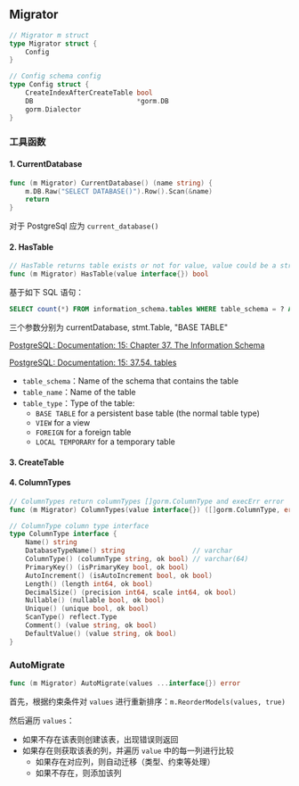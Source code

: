 

## Migrator

```go
// Migrator m struct
type Migrator struct {
	Config
}

// Config schema config
type Config struct {
	CreateIndexAfterCreateTable bool
	DB                          *gorm.DB
	gorm.Dialector
}
```

###  工具函数

#### 1. CurrentDatabase

```go
func (m Migrator) CurrentDatabase() (name string) {
	m.DB.Raw("SELECT DATABASE()").Row().Scan(&name)
	return
}
```

对于 PostgreSql 应为 `current_database()`

#### 2. HasTable

```go
// HasTable returns table exists or not for value, value could be a struct or string
func (m Migrator) HasTable(value interface{}) bool
```

基于如下 SQL 语句：

```sql
SELECT count(*) FROM information_schema.tables WHERE table_schema = ? AND table_name = ? AND table_type = ?
```

三个参数分别为 currentDatabase, stmt.Table, "BASE TABLE"

[PostgreSQL: Documentation: 15: Chapter 37. The Information Schema](https://www.postgresql.org/docs/15/information-schema.html)

[PostgreSQL: Documentation: 15: 37.54. tables](https://www.postgresql.org/docs/15/infoschema-tables.html)

- `table_schema`：Name of the schema that contains the table
- `table_name`：Name of the table
- `table_type`：Type of the table: 
  - `BASE TABLE` for a persistent base table (the normal table type)
  - `VIEW` for a view
  - `FOREIGN` for a foreign table
  - `LOCAL TEMPORARY` for a temporary table

#### 3. CreateTable

#### 4. ColumnTypes

```go
// ColumnTypes return columnTypes []gorm.ColumnType and execErr error
func (m Migrator) ColumnTypes(value interface{}) ([]gorm.ColumnType, error)
```

```go
// ColumnType column type interface
type ColumnType interface {
	Name() string
	DatabaseTypeName() string                 // varchar
	ColumnType() (columnType string, ok bool) // varchar(64)
	PrimaryKey() (isPrimaryKey bool, ok bool)
	AutoIncrement() (isAutoIncrement bool, ok bool)
	Length() (length int64, ok bool)
	DecimalSize() (precision int64, scale int64, ok bool)
	Nullable() (nullable bool, ok bool)
	Unique() (unique bool, ok bool)
	ScanType() reflect.Type
	Comment() (value string, ok bool)
	DefaultValue() (value string, ok bool)
}
```



### AutoMigrate

[](https://github.com/go-gorm/gorm/blob/f3874339efd829d9841ad8fb6b50d7c2059153d2/migrator/migrator.go#L103)

```go
func (m Migrator) AutoMigrate(values ...interface{}) error
```

首先，根据约束条件对 `values` 进行重新排序：`m.ReorderModels(values, true)`

然后遍历 `values`：

- 如果不存在该表则创建该表，出现错误则返回
- 如果存在则获取该表的列，并遍历 `value` 中的每一列进行比较
  - 如果存在对应列，则自动迁移（类型、约束等处理）
  - 如果不存在，则添加该列